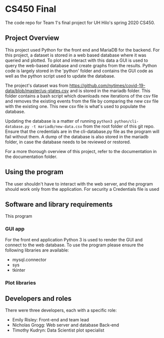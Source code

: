 # CS450 Final

The code repo for Team 1's final project for UH Hilo's spring 2020 CS450.

## Project Overview
This project used Python for the front end and MariaDB for the backend.
For this project, a dataset is stored in a web based database where it 
was queried and plotted. To plot and interact with this data a GUI is 
used to query the web-based database and create graphs from the results.
Python code is largely stored in the 'python' folder and contains the GUI
code as well as the python script used to update the database.

The project's dataset was from <https://github.com/nytimes/covid-19-data/blob/master/us-states.csv>
and is stored in the mariadb folder. This folder contains a bash script which downloads
new iterations of the csv file and removes the existing events from the file by comparing 
the new csv file with the existing one. This new csv file is what's used to populate the 
database. 

Updating the database is a matter of running 
`python3 python/cli-database.py -t mariadb/new-data.csv` from the root folder of this git repo.
Ensure that the credentials are in the cli-database.py file as the program will fail without 
them. A dump of the database is also stored in the mariadb folder, in case the database needs
to be reviewed or restored.

For a more thorough overview of this project, refer to the documentation in the documentation
folder.

## Using the program
The user shouldn't have to interact with the web server, and the program should
work only from the application. For security a Credentials file is used 

## Software and library requirements
This program 

### GUI app
For the front end application Python 3 is used to render the GUI and connect to the 
web database. To use the program please ensure the following libraries are available:
* mysql.connector
* sys
* tkinter

### Plot libraries

## Developers and roles
There were three developers, each with a specific role:
* Emily Risley: Front-end and team lead
* Nicholas Grogg: Web server and database Back-end
* Timothy Kudryn: Data Scientist plot specialist
